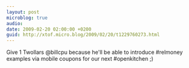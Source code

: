 ```yaml
---
layout: post
microblog: true
audio: 
date: 2009-02-20 02:00:00 +0200
guid: http://xtof.micro.blog/2009/02/20/t1229760273.html
---
```

Give 1 Twollars @billcpu because he'll be able to introduce #relmoney examples via mobile coupons for our next #openkitchen ;)
